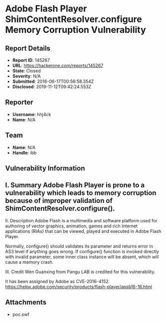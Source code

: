 # Adobe Flash Player ShimContentResolver.configure Memory Corruption Vulnerability

## Report Details
- **Report ID**: 145267
- **URL**: https://hackerone.com/reports/145267
- **State**: Closed
- **Severity**: N/A
- **Submitted**: 2016-06-17T00:56:58.354Z
- **Disclosed**: 2019-11-12T09:42:24.553Z

## Reporter
- **Username**: hhj4ck
- **Name**: N/A

## Team
- **Name**: N/A
- **Handle**: ibb

## Vulnerability Information
I. Summary
Adobe Flash Player is prone to a vulnerability which leads to memory corruption because of improper validation of ShimContentResolver.configure().
------------------------------------------------------------------
II. Description
Adobe Flash is a multimedia and software platform used for authoring of vector graphics, animation, games and rich Internet applications (RIAs) that can be viewed, played and executed in Adobe Flash Player. 

Normally, configure() should validates its parameter and returns error in AS3 level if anything goes wrong.
If configure() function is invoked directly with invalid parameter, some inner class instance will be absent, which will cause a memory crash.

III. Credit
Wen Guanxing from Pangu LAB is credited for this vulnerability.

It has been assigned by Adobe as CVE-2016-4152.
https://helpx.adobe.com/security/products/flash-player/apsb16-18.html

## Attachments
- poc.swf
